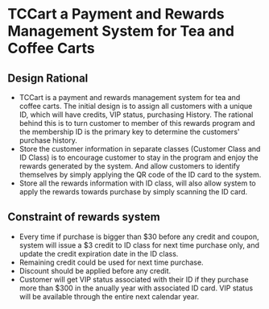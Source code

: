 # **TCCart a Payment and Rewards Management System for Tea and Coffee Carts**

## **Design Rational**
* TCCart is a payment and rewards management system for tea and coffee carts. The initial design is to assign all customers with a unique ID, which will have credits, VIP status, purchasing History. The rational behind this is to turn customer to member of this rewards program and the membership ID is the primary key to determine the customers' purchase history.
* Store the customer information in separate classes (Customer Class and ID Class) is to encourage customer to stay in the program and enjoy the rewards generated by the system. And allow customers to identify themselves by simply applying the QR code of the ID card to the system.
* Store all the rewards information with ID class, will also allow system to apply the rewards towards purchase by simply scanning the ID card.

## **Constraint of rewards system**
* Every time if purchase is bigger than $30 before any credit and coupon, system will issue a $3 credit to ID class for next time purchase only, and update the credit expiration date in the ID class.
* Remaining credit could be used for next time purchase.
* Discount should be applied before any credit.
* Customer will get VIP status associated with their ID if they purchase more than $300 in the anually year with associated ID card. VIP status will be available through the entire next calendar year.

